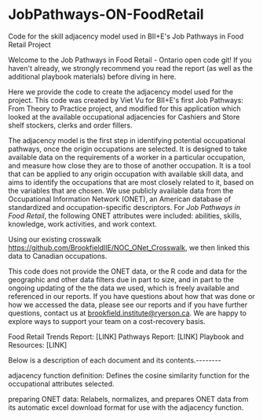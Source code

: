 # JobPathways-ON-FoodRetail
Code for the skill adjacency model used in BII+E's Job Pathways in Food Retail Project

Welcome to the Job Pathways in Food Retail - Ontario open code git! If you haven't already, we strongly recommend you read the report (as well as the additional playbook materials) before diving in here.

Here we provide the code to create the adjacency model used for the project. This code was created by Viet Vu for BII+E's first Job Pathways: From Theory to Practice project, and modified for this application which looked at the available occupational adjacencies for Cashiers and Store shelf stockers, clerks and order fillers.

The adjacency model is the first step in identifying potential occupational pathways, once the origin occupations are selected. It is designed to take available data on the requirements of a worker in a particular occupation, and measure how close they are to those of another occupation. It is a tool that can be applied to any origin occupation with available skill data, and aims to identify the occupations that are most closely related to it, based on the variables that are chosen.
We use publicly available data from the Occupational Information Network (ONET), an American database of standardized and occupation-specific descriptors. For *Job Pathways in Food Retail*, the following ONET attributes were included: abilities, skills, knowledge, work activities, and work context. 

Using our existing crosswalk https://github.com/BrookfieldIIE/NOC_ONet_Crosswalk, we then linked this data to Canadian occupations. 

This code does not provide the ONET data, or the R code and data for the geographic and other data filters due in part to size, and in part to the ongoing updating of the the data we used, which is freely available and referenced in our reports. If you have questions about how that was done or how we accessed the data, please see our reports and if you have further questions, contact us at brookfield.institute@ryerson.ca. We are happy to explore ways to support your team on a cost-recovery basis.

Food Retail Trends Report: [LINK]
Pathways Report: [LINK]
Playbook and Resources: [LINK]

Below is a description of each document and its contents.--------

adjacency function definition: Defines the cosine similarity function for the occupational attributes selected. 

preparing ONET data: Relabels, normalizes, and prepares ONET data from its automatic excel download format for use with the adjacency function. 
